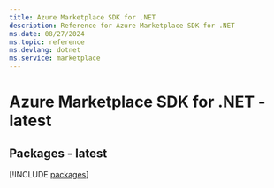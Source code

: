 ```yaml
---
title: Azure Marketplace SDK for .NET
description: Reference for Azure Marketplace SDK for .NET
ms.date: 08/27/2024
ms.topic: reference
ms.devlang: dotnet
ms.service: marketplace
---
```

# Azure Marketplace SDK for .NET - latest
## Packages - latest
[!INCLUDE [packages](marketplace-index.md)]